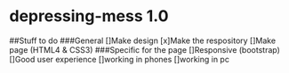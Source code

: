 # depressing-mess 1.0
##Stuff to do
###General
[]Make design
[x]Make the respository
[]Make page (HTML4 & CSS3)
###Specific for the page
[]Responsive (bootstrap)
[]Good user experience
[]working in phones
[]working in pc



